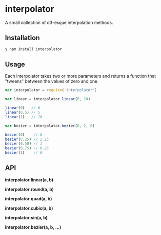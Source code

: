 # interpolator

A small collection of d3-esque interpolation methods.

## Installation

``` bash
$ npm install interpolator
```

## Usage

Each interpolator takes two or more parameters and returns a function that
"tweens" between the values of zero and one.

``` javascript
var interpolator = require('interpolator')

var linear = interpolator.linear(0, 10)

linear(0)   // 0
linear(0.5) // 5
linear(1)   // 10

var bezier = interpolator.bezier(0, 2, 0)

bezier(0)    // 0
bezier(0.25) // 2.25
bezier(0.50) // 1
bezier(0.75) // 0.25
bezier(1)    // 0
```

## API

**interpolator.linear(a, b)**

**interpolator.round(a, b)**

**interpolator.quad(a, b)**

**interpolator.cubic(a, b)**

**interpolator.sin(a, b)**

**interpolator.bezier(a, b, ...)**